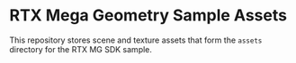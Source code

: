 # RTX Mega Geometry Sample Assets

This repository stores scene and texture assets that form the `assets` directory for the RTX MG SDK sample.
